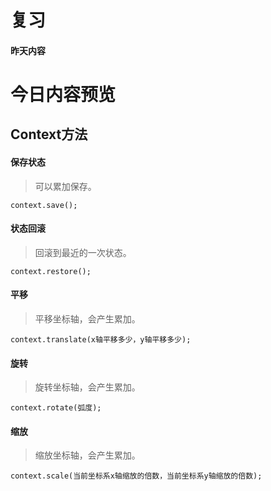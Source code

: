 # 复习

#### 昨天内容

# 今日内容预览

## Context方法

#### 保存状态
> 可以累加保存。
```
context.save();
```

#### 状态回滚
> 回滚到最近的一次状态。
```
context.restore();
```

#### 平移
> 平移坐标轴，会产生累加。
```
context.translate(x轴平移多少，y轴平移多少);
```

#### 旋转
> 旋转坐标轴，会产生累加。
```
context.rotate(弧度);
```

#### 缩放
> 缩放坐标轴，会产生累加。
```
context.scale(当前坐标系x轴缩放的倍数，当前坐标系y轴缩放的倍数);
```
